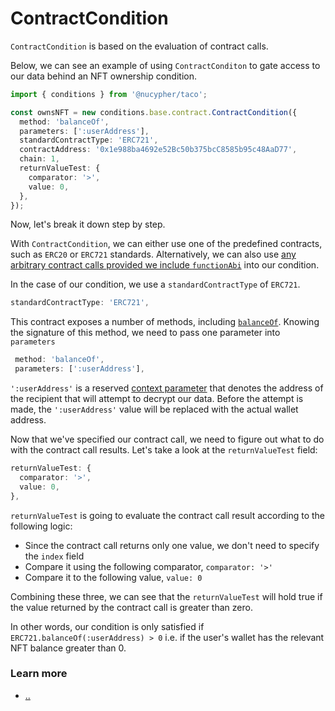# ContractCondition

`ContractCondition` is based on the evaluation of contract calls.

Below, we can see an example of using  `ContractConditon` to gate access to our data behind an NFT ownership condition.&#x20;

```typescript
import { conditions } from '@nucypher/taco';

const ownsNFT = new conditions.base.contract.ContractCondition({
  method: 'balanceOf',
  parameters: [':userAddress'],
  standardContractType: 'ERC721',
  contractAddress: '0x1e988ba4692e52Bc50b375bcC8585b95c48AaD77',
  chain: 1,
  returnValueTest: {
    comparator: '>',
    value: 0,
  },
});

```

Now, let's break it down step by step.

With `ContractCondition`, we can either use one of the predefined contracts, such as `ERC20` or `ERC721` standards. Alternatively, we can also use [any arbitrary contract calls provided we include `functionAbi`](use-custom-contract-calls.md) into our condition.

In the case of our condition, we use a `standardContractType` of `ERC721`.&#x20;

```typescript
standardContractType: 'ERC721',
```

This contract exposes a number of methods, including [`balanceOf`](https://docs.openzeppelin.com/contracts/5.x/api/token/erc721#IERC721-balanceOf-address-). Knowing the signature of this method, we need to pass one parameter into `parameters`

```typescript
 method: 'balanceOf',
 parameters: [':userAddress'],
```

`':userAddress'` is a reserved [context parameter](https://app.gitbook.com/o/R2meumXNNad4y1B10iL7/s/WosjlL4zUGUMlcMfuSAp/~/changes/274/app-development/threshold-access-control-tac/conditions/context-and-context-parameters) that denotes the address of the recipient that will attempt to decrypt our data. Before the attempt is made, the `':userAddress'` value will be replaced with the actual wallet address.

Now that we've specified our contract call, we need to figure out what to do with the contract call results. Let's take a look at the `returnValueTest` field:

```typescript
returnValueTest: {
  comparator: '>',
  value: 0,
},
```

`returnValueTest` is going to evaluate the contract call result according to the following logic:

* Since the contract call returns only one value, we don't need to specify the `index` field
* Compare it using the following comparator, `comparator: '>'`
* Compare it to the following value, `value: 0`

Combining these three, we can see that the `returnValueTest` will hold true if the value returned by the contract call is greater than zero.

In other words, our condition is only satisfied if  `ERC721.balanceOf(:userAddress) > 0` i.e. if the user's wallet has the relevant NFT balance greater than 0.&#x20;

### Learn more

* [..](../../ "mention")

